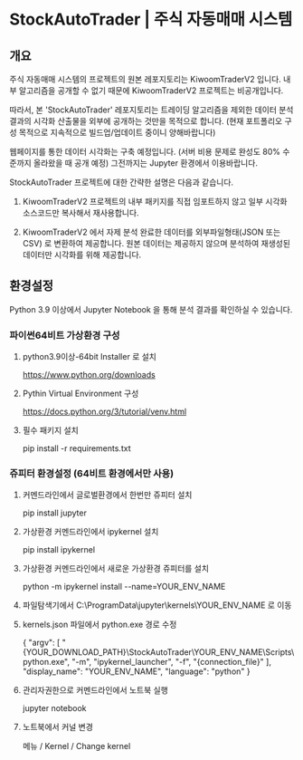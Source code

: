 # StockAutoTrader | 주식 자동매매 시스템


<!-- ############################################################ -->
## 개요

주식 자동매매 시스템의 프로젝트의 원본 레포지토리는 KiwoomTraderV2 입니다.
내부 알고리즘을 공개할 수 없기 때문에 KiwoomTraderV2 프로젝트는 비공개입니다. 

따라서, 본 'StockAutoTrader' 레포지토리는 트레이딩 알고리즘을 제외한 데이터 분석 결과의 시각화 산출물을 외부에 공개하는 것만을 목적으로 합니다.
(현재 포트폴리오 구성 목적으로 지속적으로 빌드업/업데이트 중이니 양해바랍니다)

웹페이지를 통한 데이터 시각화는 구축 예정입니다. (서버 비용 문제로 완성도 80% 수준까지 올라왔을 때 공개 예정) 그전까지는 Jupyter 환경에서 이용바랍니다.


StockAutoTrader 프로젝트에 대한 간략한 설명은 다음과 같습니다.

1. KiwoomTraderV2 프로젝트의 내부 패키지를 직접 임포트하지 않고 일부 시각화 소스코드만 복사해서 재사용합니다.

2. KiwoomTraderV2 에서 자제 분석 완료한 데이터를 외부파일형태(JSON 또는 CSV) 로 변환하여 제공합니다. 원본 데이터는 제공하지 않으며 분석하여 재생성된 데이터만 시각화를 위해 제공합니다.



<!-- ############################################################ -->
## 환경설정

Python 3.9 이상에서 Jupyter Notebook 을 통해 분석 결과를 확인하실 수 있습니다. 

### 파이썬64비트 가상환경 구성

1. python3.9이상-64bit Installer 로 설치

    https://www.python.org/downloads

2. Pythin Virtual Environment 구성

    https://docs.python.org/3/tutorial/venv.html

3. 필수 패키지 설치

    pip install -r requirements.txt




### 쥬피터 환경설정 (64비트 환경에서만 사용)

1. 커멘드라인에서 글로벌환경에서 한번만 쥬피터 설치

    pip install jupyter

2. 가상환경 커멘드라인에서 ipykernel 설치

    pip install ipykernel

3. 가상환경 커멘드라인에서 새로운 가상환경 쥬피터를 설치

    python -m ipykernel install --name=YOUR_ENV_NAME

4. 파일탐색기에서 C:\ProgramData\jupyter\kernels\YOUR_ENV_NAME 로 이동

5. kernels.json 파일에서  python.exe 경로 수정

    {
        "argv": [
            "{YOUR_DOWNLOAD_PATH}\\StockAutoTrader\\YOUR_ENV_NAME\\Scripts\\python.exe",
            "-m",
            "ipykernel_launcher",
            "-f",
            "{connection_file}"
        ],
        "display_name": "YOUR_ENV_NAME",
        "language": "python"
    }

6. 관리자권한으로 커멘드라인에서 노트북 실행

    jupyter notebook

7. 노트북에서 커널 변경

    메뉴 / Kernel / Change kernel